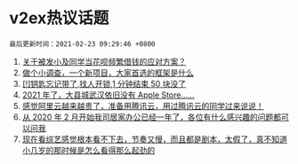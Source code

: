 # v2ex热议话题

`最后更新时间：2021-02-23 09:29:46 +0800`

1. [关于被发小及同学当花呗频繁借钱的应对方案？](https://www.v2ex.com/t/754987)
1. [做个小调查，一个新项目，大家首选的框架是什么](https://www.v2ex.com/t/754961)
1. [[!]钥匙忘记带了,找人开锁,1 分钟结束 50 块没了](https://www.v2ex.com/t/755234)
1. [2021 年了，大县城武汉依旧没有 Apple Store......](https://www.v2ex.com/t/755026)
1. [感觉阿里云越来越贵了，准备用腾讯云，用过腾讯云的同学过来说说！](https://www.v2ex.com/t/755076)
1. [从 2020 年 2 月开始我司居家办公已经一年了，各位有什么感兴趣的问题都可以问我](https://www.v2ex.com/t/755031)
1. [现在看综艺感觉根本看不下去，节奏又慢，而且都是剧本，太假了，真不知道小几岁的那时候是怎么看得那么起劲的](https://www.v2ex.com/t/755121)

